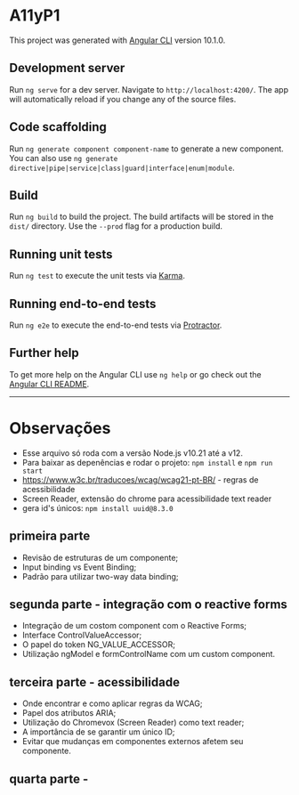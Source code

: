 # A11yP1

This project was generated with [Angular CLI](https://github.com/angular/angular-cli) version 10.1.0.

## Development server

Run `ng serve` for a dev server. Navigate to `http://localhost:4200/`. The app will automatically reload if you change any of the source files.

## Code scaffolding

Run `ng generate component component-name` to generate a new component. You can also use `ng generate directive|pipe|service|class|guard|interface|enum|module`.

## Build

Run `ng build` to build the project. The build artifacts will be stored in the `dist/` directory. Use the `--prod` flag for a production build.

## Running unit tests

Run `ng test` to execute the unit tests via [Karma](https://karma-runner.github.io).

## Running end-to-end tests

Run `ng e2e` to execute the end-to-end tests via [Protractor](http://www.protractortest.org/).

## Further help

To get more help on the Angular CLI use `ng help` or go check out the [Angular CLI README](https://github.com/angular/angular-cli/blob/master/README.md).

____________________________________________________________________

# Observações

- Esse arquivo só roda  com a versão Node.js v10.21 até a v12.
- Para baixar as depenências e rodar o projeto: `npm install` e `npm run start`
- https://www.w3c.br/traducoes/wcag/wcag21-pt-BR/ - regras de acessibilidade
- Screen Reader, extensão do chrome para acessibilidade text reader
- gera id's únicos: `npm install uuid@8.3.0`

## primeira parte
- Revisão de estruturas de um componente;
- Input binding vs Event Binding;
- Padrão para utilizar two-way data binding;

## segunda parte - integração com o reactive forms
- Integração de um costom component com o Reactive Forms;
- Interface ControlValueAccessor;
- O papel do token NG_VALUE_ACCESSOR;
- Utilização ngModel e formControlName com um custom component.

## terceira parte - acessibilidade 
- Onde encontrar e como aplicar regras da WCAG;
- Papel dos atributos ARIA;
- Utilização do Chromevox (Screen Reader) como text reader;
- A importância de se garantir um único ID;
- Evitar que mudanças em componentes externos afetem seu componente.

## quarta parte - 
